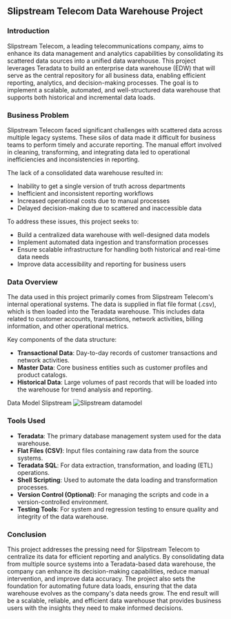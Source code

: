 ## Slipstream Telecom Data Warehouse Project

### Introduction

Slipstream Telecom, a leading telecommunications company, aims to enhance its data management and analytics capabilities by consolidating its scattered data sources into a unified data warehouse. This project leverages Teradata to build an enterprise data warehouse (EDW) that will serve as the central repository for all business data, enabling efficient reporting, analytics, and decision-making processes. The goal is to implement a scalable, automated, and well-structured data warehouse that supports both historical and incremental data loads.

### Business Problem

Slipstream Telecom faced significant challenges with scattered data across multiple legacy systems. These silos of data made it difficult for business teams to perform timely and accurate reporting. The manual effort involved in cleaning, transforming, and integrating data led to operational inefficiencies and inconsistencies in reporting.

The lack of a consolidated data warehouse resulted in:
- Inability to get a single version of truth across departments
- Inefficient and inconsistent reporting workflows
- Increased operational costs due to manual processes
- Delayed decision-making due to scattered and inaccessible data

To address these issues, this project seeks to:
- Build a centralized data warehouse with well-designed data models
- Implement automated data ingestion and transformation processes
- Ensure scalable infrastructure for handling both historical and real-time data needs
- Improve data accessibility and reporting for business users

### Data Overview

The data used in this project primarily comes from Slipstream Telecom's internal operational systems. The data is supplied in flat file format (.csv), which is then loaded into the Teradata warehouse. This includes data related to customer accounts, transactions, network activities, billing information, and other operational metrics.

Key components of the data structure:
- **Transactional Data**: Day-to-day records of customer transactions and network activities.
- **Master Data**: Core business entities such as customer profiles and product catalogs.
- **Historical Data**: Large volumes of past records that will be loaded into the warehouse for trend analysis and reporting.

  
Data Model Slipstream 
![Slipstream datamodel](https://github.com/user-attachments/assets/5e0c8ed7-74a0-4cd5-b186-68728fceb7b4)


### Tools Used

- **Teradata**: The primary database management system used for the data warehouse.
- **Flat Files (CSV)**: Input files containing raw data from the source systems.
- **Teradata SQL**: For data extraction, transformation, and loading (ETL) operations.
- **Shell Scripting**: Used to automate the data loading and transformation processes.
- **Version Control (Optional)**: For managing the scripts and code in a version-controlled environment.
- **Testing Tools**: For system and regression testing to ensure quality and integrity of the data warehouse.

### Conclusion

This project addresses the pressing need for Slipstream Telecom to centralize its data for efficient reporting and analytics. By consolidating data from multiple source systems into a Teradata-based data warehouse, the company can enhance its decision-making capabilities, reduce manual intervention, and improve data accuracy. The project also sets the foundation for automating future data loads, ensuring that the data warehouse evolves as the company's data needs grow. The end result will be a scalable, reliable, and efficient data warehouse that provides business users with the insights they need to make informed decisions.

